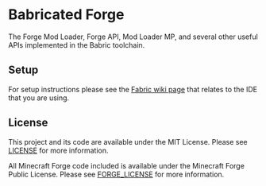 # Babricated Forge

The Forge Mod Loader, Forge API, Mod Loader MP, and several other useful APIs implemented in the Babric toolchain.

## Setup

For setup instructions please see the
[Fabric wiki page](https://fabricmc.net/wiki/tutorial:setup "Fabric Wiki: Setup Developement Workspace")
that relates to the IDE that you are using.

## License

This project and its code are available under the MIT License.
Please see [LICENSE](./LICENSE "The MIT License") for more information.

All Minecraft Forge code included is available under the Minecraft Forge Public License.
Please see [FORGE_LICENSE](./FORGE_LICENSE "The Minecraft Forge Public License") for more information.

